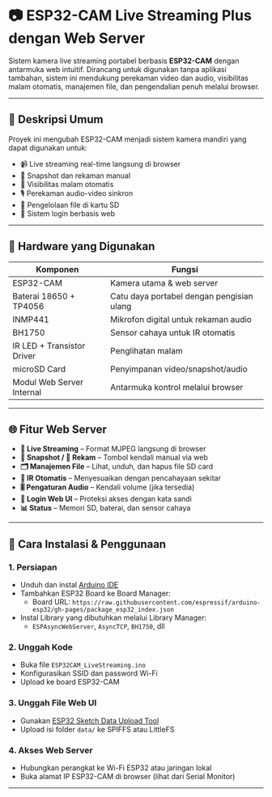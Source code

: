 # 📷 ESP32-CAM Live Streaming Plus dengan Web Server

Sistem kamera live streaming portabel berbasis **ESP32-CAM** dengan antarmuka web intuitif. Dirancang untuk digunakan tanpa aplikasi tambahan, sistem ini mendukung perekaman video dan audio, visibilitas malam otomatis, manajemen file, dan pengendalian penuh melalui browser.

---

## 📖 Deskripsi Umum

Proyek ini mengubah ESP32-CAM menjadi sistem kamera mandiri yang dapat digunakan untuk:
- 📹 Live streaming real-time langsung di browser
- 📸 Snapshot dan rekaman manual
- 🌙 Visibilitas malam otomatis
- 🎙️ Perekaman audio-video sinkron
- 💾 Pengelolaan file di kartu SD
- 🔐 Sistem login berbasis web

---

## 🔧 Hardware yang Digunakan

| Komponen | Fungsi |
|---------|--------|
| ESP32-CAM | Kamera utama & web server |
| Baterai 18650 + TP4056 | Catu daya portabel dengan pengisian ulang |
| INMP441 | Mikrofon digital untuk rekaman audio |
| BH1750 | Sensor cahaya untuk IR otomatis |
| IR LED + Transistor Driver | Penglihatan malam |
| microSD Card | Penyimpanan video/snapshot/audio |
| Modul Web Server Internal | Antarmuka kontrol melalui browser |

---

## 🌐 Fitur Web Server

- **🔴 Live Streaming** – Format MJPEG langsung di browser
- **📸 Snapshot / 🎥 Rekam** – Tombol kendali manual via web
- **🗂️ Manajemen File** – Lihat, unduh, dan hapus file SD card
- **🌙 IR Otomatis** – Menyesuaikan dengan pencahayaan sekitar
- **🎚️ Pengaturan Audio** – Kendali volume (jika tersedia)
- **🔐 Login Web UI** – Proteksi akses dengan kata sandi
- **📊 Status** – Memori SD, baterai, dan sensor cahaya

---

## 🚀 Cara Instalasi & Penggunaan

### 1. Persiapan
- Unduh dan instal [Arduino IDE](https://www.arduino.cc/en/software)
- Tambahkan ESP32 Board ke Board Manager:
  - Board URL: `https://raw.githubusercontent.com/espressif/arduino-esp32/gh-pages/package_esp32_index.json`
- Instal Library yang dibutuhkan melalui Library Manager:
  - `ESPAsyncWebServer`, `AsyncTCP`, `BH1750`, dll

### 2. Unggah Kode
- Buka file `ESP32CAM_LiveStreaming.ino`
- Konfigurasikan SSID dan password Wi-Fi
- Upload ke board ESP32-CAM

### 3. Unggah File Web UI
- Gunakan [ESP32 Sketch Data Upload Tool](https://randomnerdtutorials.com/install-esp32-filesystem-uploader-arduino-ide/)
- Upload isi folder `data/` ke SPIFFS atau LittleFS

### 4. Akses Web Server
- Hubungkan perangkat ke Wi-Fi ESP32 atau jaringan lokal
- Buka alamat IP ESP32-CAM di browser (lihat dari Serial Monitor)

---

